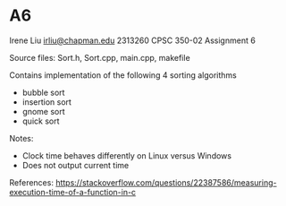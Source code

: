 # A6
Irene Liu
irliu@chapman.edu
2313260
CPSC 350-02
Assignment 6

Source files:
Sort.h, Sort.cpp, main.cpp, makefile

Contains implementation of the following 4 sorting algorithms
- bubble sort
- insertion sort
- gnome sort
- quick sort

Notes:
- Clock time behaves differently on Linux versus Windows
- Does not output current time

References:
https://stackoverflow.com/questions/22387586/measuring-execution-time-of-a-function-in-c
